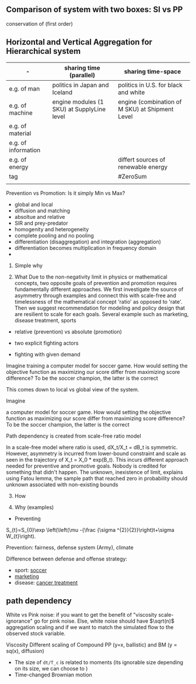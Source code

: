 ## Comparison of system with two boxes: SI vs PP

conservation of (first order)

## Horizontal and Vertical Aggregation for Hierarchical system

| -                   | sharing time     (parallel)                | sharing time-space                              |
| ------------------- | ------------------------------------------ | ----------------------------------------------- |
| e.g. of man         | politics in Japan and Iceland              | politics in U.S. for black and white            |
| e.g. of machine     | engine modules (1 SKU) at SupplyLine level | engine (combination of M SKU) at Shipment Level |
| e.g. of material    |                                            |                                                 |
| e.g. of information |                                            |                                                 |
| e.g. of energy      |                                            | differt sources of renewable energy             |
| tag     |                                            |       #ZeroSum                                         |
|                     |                                            |                                                 |



Prevention vs Promotion: Is it simply Min vs Max?

- global and local
- diffusion and matching
- absoltue and relative
- SIR and prey-predator
- homogenity and heterogeneity
- complete pooling and no pooling
- differentiation (disaggregation) and integration (aggregation)
- differentiation becomes multiplication in frequency domain
- 
1. Simple why

2. What
Due to the non-negativity limit in physics or mathematical concepts, two opposite goals of prevention and promotion requires fundamentally different approaches. We first investigate the source of asymmetry through examples and connect this with scale-free and timelessness of the mathematical concept 'ratio' as opposed to 'rate'. Then we suggest recommendation for modeling and policy design that are resilient to scale for each goals. Several example such as marketing, disease treatment, sports 

- relative (prevention) vs absolute (promotion)

- two explicit fighting actors
- fighting with given demand

Imagine training a computer model for soccer game. How would setting the objective function as maximizing our score differ from maximizing score difference? To be the soccer champion, the latter is the correct

This comes down to local vs global view of the system. 

Imagine 

 a computer model for soccer game. How would setting the objective function as maximizing our score differ from maximizing score difference? To be the soccer champion, the latter is the correct

Path dependency is created from scale-free ratio model

In a scale-free model where ratio is used, dX_t/X_t = dB_t is symmetric. However, asymmetry is incurred from lower-bound constraint and scale as seen in the trajectory of X_t = X_0 * exp(B_t). This incurs different approach needed for preventive and promotive goals. Nobody is credited for something that didn't happen. The unknown, inexistence of limit, explains  using Fatou lemma, the sample path that reached zero in probability should  unknown associated with non-existing bounds

3. How

4. Why (examples)
- Preventing 

S_{t}=S_{0}\exp \left(\left(\mu -{\frac {\sigma ^{2}}{2}}\right)t+\sigma W_{t}\right).

Prevention: fairness, defense system (Army), climate 

Difference between defense and offense strategy:
- sport: [soccer]()
- [marketing](https://smallbusiness.chron.com/differences-between-offensive-defensive-marketing-20435.html)
- disease: [cancer treatment]()

## path dependency
White vs Pink noise: if you want to get the benefit of "viscosity scale-ignorance" go for pink noise. Else, white noise should have $\sqrt(n)$ aggregation scaling and if we want to match the simulated flow to the observed stock variable.


Viscosity 
Different scaling of Compound PP (y=x, ballistic) and BM (y = sq(x), diffusion)
- The size of `dt/T_c` is related to moments (its ignorable size depending on its size, we can choose to )
- Time-changed Brownian motion